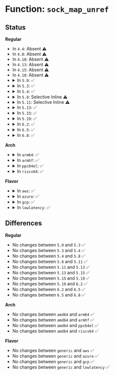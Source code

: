 # Function: <code>sock_map_unref</code>

## Status
<b>Regular</b>
<ul>
<li>
In <code>4.4</code>: Absent ⚠️
</li>
<li>
In <code>4.8</code>: Absent ⚠️
</li>
<li>
In <code>4.10</code>: Absent ⚠️
</li>
<li>
In <code>4.13</code>: Absent ⚠️
</li>
<li>
In <code>4.15</code>: Absent ⚠️
</li>
<li>
In <code>4.18</code>: Absent ⚠️
</li>
<li>
<details>
<summary>In <code>5.0</code>: ✅</summary>

```c
void sock_map_unref(struct sock *sk, void *link_raw);
```

**Collision:** Unique Static

**Inline:** No

**Transformation:** False

**Instances:**

```
In net/core/sock_map.c (ffffffff818f1b70)
Location: net/core/sock_map.c:137
Inline: False
Direct callers:
  - net/core/sock_map.c:sk_psock_unlink
  - net/core/sock_map.c:sock_hash_free
  - net/core/sock_map.c:sock_hash_free
  - net/core/sock_map.c:sock_hash_update_common
  - net/core/sock_map.c:sock_hash_delete_elem
  - net/core/sock_map.c:sock_map_update_common
  - net/core/sock_map.c:__sock_map_delete
  - net/core/sock_map.c:sock_map_free
```
**Symbols:**

```
ffffffff818f1b70-ffffffff818f1cb2: sock_map_unref (STB_LOCAL)
```
</details>
</li>
<li>
<details>
<summary>In <code>5.3</code>: ✅</summary>

```c
void sock_map_unref(struct sock *sk, void *link_raw);
```

**Collision:** Unique Static

**Inline:** No

**Transformation:** False

**Instances:**

```
In net/core/sock_map.c (ffffffff81944010)
Location: net/core/sock_map.c:132
Inline: False
Direct callers:
  - net/core/sock_map.c:sk_psock_unlink
  - net/core/sock_map.c:sock_hash_free
  - net/core/sock_map.c:sock_hash_free
  - net/core/sock_map.c:sock_hash_update_common
  - net/core/sock_map.c:sock_hash_delete_elem
  - net/core/sock_map.c:sock_map_update_common
  - net/core/sock_map.c:__sock_map_delete
  - net/core/sock_map.c:sock_map_free
```
**Symbols:**

```
ffffffff81944010-ffffffff81944152: sock_map_unref (STB_LOCAL)
```
</details>
</li>
<li>
<details>
<summary>In <code>5.4</code>: ✅</summary>

```c
void sock_map_unref(struct sock *sk, void *link_raw);
```

**Collision:** Unique Static

**Inline:** No

**Transformation:** False

**Instances:**

```
In net/core/sock_map.c (ffffffff81979000)
Location: net/core/sock_map.c:132
Inline: False
Direct callers:
  - net/core/sock_map.c:sk_psock_unlink
  - net/core/sock_map.c:sock_hash_free
  - net/core/sock_map.c:sock_hash_update_common
  - net/core/sock_map.c:sock_hash_delete_elem
  - net/core/sock_map.c:sock_map_update_common
  - net/core/sock_map.c:__sock_map_delete
  - net/core/sock_map.c:sock_map_free
```
**Symbols:**

```
ffffffff81979000-ffffffff81979142: sock_map_unref (STB_LOCAL)
```
</details>
</li>
<li>
<details>
<summary>In <code>5.8</code>: Selective Inline ⚠️</summary>

```c
void sock_map_unref(struct sock *sk, void *link_raw);
```

**Collision:** Unique Static

**Inline:** Selective

**Transformation:** False

**Instances:**

```
In net/core/sock_map.c (ffffffff81a4e64e)
Location: net/core/sock_map.c:173
Inline: True
Inline callers:
  - net/core/sock_map.c:sock_hash_free
Direct callers:
  - net/core/sock_map.c:sock_map_remove_links
  - net/core/sock_map.c:sock_map_remove_links
  - net/core/sock_map.c:sock_hash_update_common
  - net/core/sock_map.c:sock_hash_delete_elem
  - net/core/sock_map.c:sock_map_update_common
  - net/core/sock_map.c:sock_map_delete_elem
  - net/core/sock_map.c:sock_map_free
```
**Symbols:**

```
ffffffff81a4e780-ffffffff81a4e7ef: sock_map_unref (STB_LOCAL)
```
</details>
</li>
<li>
<details>
<summary>In <code>5.11</code>: Selective Inline ⚠️</summary>

```c
void sock_map_unref(struct sock *sk, void *link_raw);
```

**Collision:** Unique Static

**Inline:** Selective

**Transformation:** False

**Instances:**

```
In net/core/sock_map.c (ffffffff81a5462e)
Location: net/core/sock_map.c:170
Inline: True
Inline callers:
  - net/core/sock_map.c:sock_hash_free
Direct callers:
  - net/core/sock_map.c:sock_map_remove_links
  - net/core/sock_map.c:sock_map_remove_links
  - net/core/sock_map.c:sock_hash_update_common
  - net/core/sock_map.c:sock_hash_delete_elem
  - net/core/sock_map.c:sock_map_update_common
  - net/core/sock_map.c:sock_map_delete_elem
  - net/core/sock_map.c:sock_map_free
```
**Symbols:**

```
ffffffff81a54760-ffffffff81a547cf: sock_map_unref (STB_LOCAL)
```
</details>
</li>
<li>
<details>
<summary>In <code>5.13</code>: ✅</summary>

```c
void sock_map_unref(struct sock *sk, void *link_raw);
```

**Collision:** Unique Static

**Inline:** No

**Transformation:** False

**Instances:**

```
In net/core/sock_map.c (ffffffff81a4ffd0)
Location: net/core/sock_map.c:176
Inline: False
Direct callers:
  - net/core/sock_map.c:sock_map_remove_links
  - net/core/sock_map.c:sock_map_remove_links
  - net/core/sock_map.c:sock_hash_free
  - net/core/sock_map.c:sock_hash_update_common
  - net/core/sock_map.c:sock_hash_delete_elem
  - net/core/sock_map.c:sock_map_update_common
  - net/core/sock_map.c:sock_map_delete_elem
  - net/core/sock_map.c:sock_map_free
```
**Symbols:**

```
ffffffff81a4ffd0-ffffffff81a50184: sock_map_unref (STB_LOCAL)
```
</details>
</li>
<li>
<details>
<summary>In <code>5.15</code>: ✅</summary>

```c
void sock_map_unref(struct sock *sk, void *link_raw);
```

**Collision:** Unique Static

**Inline:** No

**Transformation:** False

**Instances:**

```
In net/core/sock_map.c (ffffffff81b08bb0)
Location: net/core/sock_map.c:179
Inline: False
Direct callers:
  - net/core/sock_map.c:sock_map_remove_links
  - net/core/sock_map.c:sock_map_remove_links
  - net/core/sock_map.c:sock_hash_free
  - net/core/sock_map.c:sock_hash_update_common
  - net/core/sock_map.c:sock_hash_delete_elem
  - net/core/sock_map.c:sock_map_update_common
  - net/core/sock_map.c:sock_map_delete_elem
  - net/core/sock_map.c:sock_map_free
```
**Symbols:**

```
ffffffff81b08bb0-ffffffff81b08d8b: sock_map_unref (STB_LOCAL)
```
</details>
</li>
<li>
<details>
<summary>In <code>5.19</code>: ✅</summary>

```c
void sock_map_unref(struct sock *sk, void *link_raw);
```

**Collision:** Unique Static

**Inline:** No

**Transformation:** False

**Instances:**

```
In net/core/sock_map.c (ffffffff81c8ebe0)
Location: net/core/sock_map.c:179
Inline: False
Direct callers:
  - net/core/sock_map.c:sock_map_remove_links
  - net/core/sock_map.c:sock_map_remove_links
  - net/core/sock_map.c:sock_hash_free
  - net/core/sock_map.c:sock_hash_update_common
  - net/core/sock_map.c:sock_hash_delete_elem
  - net/core/sock_map.c:sock_map_update_common
  - net/core/sock_map.c:sock_map_delete_elem
  - net/core/sock_map.c:sock_map_free
```
**Symbols:**

```
ffffffff81c8ebe0-ffffffff81c8ede5: sock_map_unref (STB_LOCAL)
```
</details>
</li>
<li>
<details>
<summary>In <code>6.2</code>: ✅</summary>

```c
void sock_map_unref(struct sock *sk, void *link_raw);
```

**Collision:** Unique Static

**Inline:** No

**Transformation:** False

**Instances:**

```
In net/core/sock_map.c (ffffffff81e49d60)
Location: net/core/sock_map.c:179
Inline: False
Direct callers:
  - net/core/sock_map.c:sock_map_remove_links
  - net/core/sock_map.c:sock_map_remove_links
  - net/core/sock_map.c:sock_hash_free
  - net/core/sock_map.c:sock_hash_update_common
  - net/core/sock_map.c:sock_hash_delete_elem
  - net/core/sock_map.c:sock_map_update_common
  - net/core/sock_map.c:sock_map_delete_elem
  - net/core/sock_map.c:sock_map_free
```
**Symbols:**

```
ffffffff81e49d60-ffffffff81e49f65: sock_map_unref (STB_LOCAL)
```
</details>
</li>
<li>
<details>
<summary>In <code>6.5</code>: ✅</summary>

```c
void sock_map_unref(struct sock *sk, void *link_raw);
```

**Collision:** Unique Static

**Inline:** No

**Transformation:** False

**Instances:**

```
In net/core/sock_map.c (ffffffff81ea5430)
Location: net/core/sock_map.c:175
Inline: False
Direct callers:
  - net/core/sock_map.c:sock_map_remove_links
  - net/core/sock_map.c:sock_map_remove_links
  - net/core/sock_map.c:sock_hash_free
  - net/core/sock_map.c:sock_hash_update_common
  - net/core/sock_map.c:sock_hash_delete_elem
  - net/core/sock_map.c:sock_map_update_common
  - net/core/sock_map.c:sock_map_delete_elem
  - net/core/sock_map.c:sock_map_free
```
**Symbols:**

```
ffffffff81ea5430-ffffffff81ea5673: sock_map_unref (STB_LOCAL)
```
</details>
</li>
<li>
<details>
<summary>In <code>6.8</code>: ✅</summary>

```c
void sock_map_unref(struct sock *sk, void *link_raw);
```

**Collision:** Unique Static

**Inline:** No

**Transformation:** False

**Instances:**

```
In net/core/sock_map.c (ffffffff81f67ef0)
Location: net/core/sock_map.c:175
Inline: False
Direct callers:
  - net/core/sock_map.c:sock_map_remove_links
  - net/core/sock_map.c:sock_map_remove_links
  - net/core/sock_map.c:sock_hash_free
  - net/core/sock_map.c:sock_hash_update_common
  - net/core/sock_map.c:sock_hash_delete_elem
  - net/core/sock_map.c:sock_map_update_common
  - net/core/sock_map.c:sock_map_delete_elem
  - net/core/sock_map.c:sock_map_free
```
**Symbols:**

```
ffffffff81f67ef0-ffffffff81f68133: sock_map_unref (STB_LOCAL)
```
</details>
</li>
</ul>
<b>Arch</b>
<ul>
<li>
<details>
<summary>In <code>arm64</code>: ✅</summary>

```c
void sock_map_unref(struct sock *sk, void *link_raw);
```

**Collision:** Unique Static

**Inline:** No

**Transformation:** False

**Instances:**

```
In net/core/sock_map.c (ffff800010c1fd68)
Location: net/core/sock_map.c:132
Inline: False
Direct callers:
  - net/core/sock_map.c:sk_psock_unlink
  - net/core/sock_map.c:sock_hash_free
  - net/core/sock_map.c:sock_hash_update_common
  - net/core/sock_map.c:sock_hash_delete_elem
  - net/core/sock_map.c:sock_map_update_common
  - net/core/sock_map.c:__sock_map_delete
  - net/core/sock_map.c:sock_map_free
```
**Symbols:**

```
ffff800010c1fd68-ffff800010c1ff9c: sock_map_unref (STB_LOCAL)
```
</details>
</li>
<li>
<details>
<summary>In <code>armhf</code>: ✅</summary>

```c
void sock_map_unref(struct sock *sk, void *link_raw);
```

**Collision:** Unique Static

**Inline:** No

**Transformation:** False

**Instances:**

```
In net/core/sock_map.c (c0d377d4)
Location: net/core/sock_map.c:132
Inline: False
Direct callers:
  - net/core/sock_map.c:sk_psock_unlink
  - net/core/sock_map.c:sock_hash_free
  - net/core/sock_map.c:sock_hash_update_common
  - net/core/sock_map.c:sock_hash_delete_elem
  - net/core/sock_map.c:sock_map_update_common
  - net/core/sock_map.c:__sock_map_delete
  - net/core/sock_map.c:sock_map_free
```
**Symbols:**

```
c0d377d4-c0d378f4: sock_map_unref (STB_LOCAL)
```
</details>
</li>
<li>
<details>
<summary>In <code>ppc64el</code>: ✅</summary>

```c
void sock_map_unref(struct sock *sk, void *link_raw);
```

**Collision:** Unique Static

**Inline:** No

**Transformation:** False

**Instances:**

```
In net/core/sock_map.c (c000000000d119e0)
Location: net/core/sock_map.c:132
Inline: False
Direct callers:
  - net/core/sock_map.c:sk_psock_unlink
  - net/core/sock_map.c:sock_hash_free
  - net/core/sock_map.c:sock_hash_update_common
  - net/core/sock_map.c:sock_hash_delete_elem
  - net/core/sock_map.c:sock_map_update_common
  - net/core/sock_map.c:__sock_map_delete
  - net/core/sock_map.c:sock_map_free
```
**Symbols:**

```
c000000000d119e0-c000000000d11c10: sock_map_unref (STB_LOCAL)
```
</details>
</li>
<li>
<details>
<summary>In <code>riscv64</code>: ✅</summary>

```c
void sock_map_unref(struct sock *sk, void *link_raw);
```

**Collision:** Unique Static

**Inline:** No

**Transformation:** False

**Instances:**

```
In net/core/sock_map.c (ffffffe000798eb2)
Location: net/core/sock_map.c:132
Inline: False
Direct callers:
  - net/core/sock_map.c:sk_psock_unlink
  - net/core/sock_map.c:sk_psock_unlink
  - net/core/sock_map.c:sock_hash_free
  - net/core/sock_map.c:sock_hash_update_common
  - net/core/sock_map.c:sock_hash_delete_elem
  - net/core/sock_map.c:sock_map_update_common
  - net/core/sock_map.c:sock_map_delete_elem
  - net/core/sock_map.c:sock_map_free
```
**Symbols:**

```
ffffffe000798eb2-ffffffe000798fd8: sock_map_unref (STB_LOCAL)
```
</details>
</li>
</ul>
<b>Flavor</b>
<ul>
<li>
<details>
<summary>In <code>aws</code>: ✅</summary>

```c
void sock_map_unref(struct sock *sk, void *link_raw);
```

**Collision:** Unique Static

**Inline:** No

**Transformation:** False

**Instances:**

```
In net/core/sock_map.c (ffffffff81918e70)
Location: net/core/sock_map.c:132
Inline: False
Direct callers:
  - net/core/sock_map.c:sk_psock_unlink
  - net/core/sock_map.c:sock_hash_free
  - net/core/sock_map.c:sock_hash_update_common
  - net/core/sock_map.c:sock_hash_delete_elem
  - net/core/sock_map.c:sock_map_update_common
  - net/core/sock_map.c:__sock_map_delete
  - net/core/sock_map.c:sock_map_free
```
**Symbols:**

```
ffffffff81918e70-ffffffff81918fb2: sock_map_unref (STB_LOCAL)
```
</details>
</li>
<li>
<details>
<summary>In <code>azure</code>: ✅</summary>

```c
void sock_map_unref(struct sock *sk, void *link_raw);
```

**Collision:** Unique Static

**Inline:** No

**Transformation:** False

**Instances:**

```
In net/core/sock_map.c (ffffffff818d2c20)
Location: net/core/sock_map.c:132
Inline: False
Direct callers:
  - net/core/sock_map.c:sk_psock_unlink
  - net/core/sock_map.c:sock_hash_free
  - net/core/sock_map.c:sock_hash_update_common
  - net/core/sock_map.c:sock_hash_delete_elem
  - net/core/sock_map.c:sock_map_update_common
  - net/core/sock_map.c:__sock_map_delete
  - net/core/sock_map.c:sock_map_free
```
**Symbols:**

```
ffffffff818d2c20-ffffffff818d2d62: sock_map_unref (STB_LOCAL)
```
</details>
</li>
<li>
<details>
<summary>In <code>gcp</code>: ✅</summary>

```c
void sock_map_unref(struct sock *sk, void *link_raw);
```

**Collision:** Unique Static

**Inline:** No

**Transformation:** False

**Instances:**

```
In net/core/sock_map.c (ffffffff8196a000)
Location: net/core/sock_map.c:132
Inline: False
Direct callers:
  - net/core/sock_map.c:sk_psock_unlink
  - net/core/sock_map.c:sock_hash_free
  - net/core/sock_map.c:sock_hash_update_common
  - net/core/sock_map.c:sock_hash_delete_elem
  - net/core/sock_map.c:sock_map_update_common
  - net/core/sock_map.c:__sock_map_delete
  - net/core/sock_map.c:sock_map_free
```
**Symbols:**

```
ffffffff8196a000-ffffffff8196a142: sock_map_unref (STB_LOCAL)
```
</details>
</li>
<li>
<details>
<summary>In <code>lowlatency</code>: ✅</summary>

```c
void sock_map_unref(struct sock *sk, void *link_raw);
```

**Collision:** Unique Static

**Inline:** No

**Transformation:** False

**Instances:**

```
In net/core/sock_map.c (ffffffff8198c420)
Location: net/core/sock_map.c:132
Inline: False
Direct callers:
  - net/core/sock_map.c:sk_psock_unlink
  - net/core/sock_map.c:sock_hash_free
  - net/core/sock_map.c:sock_hash_free
  - net/core/sock_map.c:sock_hash_update_common
  - net/core/sock_map.c:sock_hash_delete_elem
  - net/core/sock_map.c:sock_map_update_common
  - net/core/sock_map.c:__sock_map_delete
  - net/core/sock_map.c:sock_map_free
```
**Symbols:**

```
ffffffff8198c420-ffffffff8198c562: sock_map_unref (STB_LOCAL)
```
</details>
</li>
</ul>

## Differences
<b>Regular</b>
<ul>
<li>
No changes between <code>5.0</code> and <code>5.3</code> ✅
</li>
<li>
No changes between <code>5.3</code> and <code>5.4</code> ✅
</li>
<li>
No changes between <code>5.4</code> and <code>5.8</code> ✅
</li>
<li>
No changes between <code>5.8</code> and <code>5.11</code> ✅
</li>
<li>
No changes between <code>5.11</code> and <code>5.13</code> ✅
</li>
<li>
No changes between <code>5.13</code> and <code>5.15</code> ✅
</li>
<li>
No changes between <code>5.15</code> and <code>5.19</code> ✅
</li>
<li>
No changes between <code>5.19</code> and <code>6.2</code> ✅
</li>
<li>
No changes between <code>6.2</code> and <code>6.5</code> ✅
</li>
<li>
No changes between <code>6.5</code> and <code>6.8</code> ✅
</li>
</ul>
<b>Arch</b>
<ul>
<li>
No changes between <code>amd64</code> and <code>arm64</code> ✅
</li>
<li>
No changes between <code>amd64</code> and <code>armhf</code> ✅
</li>
<li>
No changes between <code>amd64</code> and <code>ppc64el</code> ✅
</li>
<li>
No changes between <code>amd64</code> and <code>riscv64</code> ✅
</li>
</ul>
<b>Flavor</b>
<ul>
<li>
No changes between <code>generic</code> and <code>aws</code> ✅
</li>
<li>
No changes between <code>generic</code> and <code>azure</code> ✅
</li>
<li>
No changes between <code>generic</code> and <code>gcp</code> ✅
</li>
<li>
No changes between <code>generic</code> and <code>lowlatency</code> ✅
</li>
</ul>
